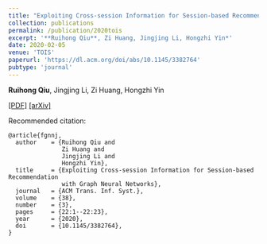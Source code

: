 ```yaml
---
title: "Exploiting Cross-session Information for Session-based Recommendation with Graph Neural Networks"
collection: publications
permalink: /publication/2020tois
excerpt: '**Ruihong Qiu**, Zi Huang, Jingjing Li, Hongzhi Yin*'
date: 2020-02-05
venue: 'TOIS'
paperurl: 'https://dl.acm.org/doi/abs/10.1145/3382764'
pubtype: 'journal'
---
```

**Ruihong Qiu**, Jingjing Li, Zi Huang, Hongzhi Yin

[\[PDF\]](https://dl.acm.org/doi/abs/10.1145/3382764)
[\[arXiv\]](https://arxiv.org/abs/2107.00852)

Recommended citation:
```
@article{fgnnj,
  author    = {Ruihong Qiu and
               Zi Huang and
               Jingjing Li and
               Hongzhi Yin},
  title     = {Exploiting Cross-session Information for Session-based Recommendation
               with Graph Neural Networks},
  journal   = {ACM Trans. Inf. Syst.},
  volume    = {38},
  number    = {3},
  pages     = {22:1--22:23},
  year      = {2020},
  doi       = {10.1145/3382764},
}
```